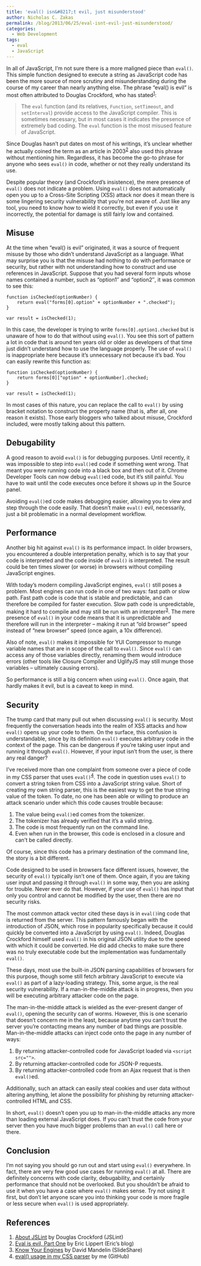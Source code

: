 ```yaml
---
title: 'eval() isn&#8217;t evil, just misunderstood'
author: Nicholas C. Zakas
permalink: /blog/2013/06/25/eval-isnt-evil-just-misunderstood/
categories:
  - Web Development
tags:
  - eval
  - JavaScript
---
```

In all of JavaScript, I&#8217;m not sure there is a more maligned piece than `eval()`. This simple function designed to execute a string as JavaScript code has been the more source of more scrutiny and misunderstanding during the course of my career than nearly anything else. The phrase &#8220;eval() is evil&#8221; is most often attributed to Douglas Crockford, who has stated<sup>[1]</sup>:

> The `eval` function (and its relatives, `Function`, `setTimeout`, and `setInterval`) provide access to the JavaScript compiler. This is sometimes necessary, but in most cases it indicates the presence of extremely bad coding. The `eval` function is the most misused feature of JavaScript.

Since Douglas hasn&#8217;t put dates on most of his writings, it&#8217;s unclear whether he actually coined the term as an article in 2003<sup>[2]</sup> also used this phrase without mentioning him. Regardless, it has become the go-to phrase for anyone who sees `eval()` in code, whether or not they really understand its use.

Despite popular theory (and Crockford&#8217;s insistence), the mere presence of `eval()` does not indicate a problem. Using `eval()` does not automatically open you up to a Cross-Site Scripting (XSS) attack nor does it mean there is some lingering security vulnerability that you&#8217;re not aware of. Just like any tool, you need to know how to wield it correctly, but even if you use it incorrectly, the potential for damage is still fairly low and contained.

## Misuse

At the time when &#8220;eval() is evil&#8221; originated, it was a source of frequent misuse by those who didn&#8217;t understand JavaScript as a language. What may surprise you is that the misuse had nothing to do with performance or security, but rather with not understanding how to construct and use references in JavaScript. Suppose that you had several form inputs whose names contained a number, such as &#8220;option1&#8243; and &#8220;option2&#8243;, it was common to see this:

    function isChecked(optionNumber) {
        return eval("forms[0].option" + optionNumber + ".checked");
    }
    
    var result = isChecked(1);

In this case, the developer is trying to write `forms[0].option1.checked` but is unaware of how to do that without using `eval()`. You see this sort of pattern a lot in code that is around ten years old or older as developers of that time just didn&#8217;t understand how to use the language properly. The use of `eval()` is inappropriate here because it&#8217;s unnecessary not because it&#8217;s bad. You can easily rewrite this function as:

    function isChecked(optionNumber) {
        return forms[0]["option" + optionNumber].checked;
    }
    
    var result = isChecked(1);

In most cases of this nature, you can replace the call to `eval()` by using bracket notation to construct the property name (that is, after all, one reason it exists). Those early bloggers who talked about misuse, Crockford included, were mostly talking about this pattern.

## Debugability

A good reason to avoid `eval()` is for debugging purposes. Until recently, it was impossible to step into `eval()`ed code if something went wrong. That meant you were running code into a black box and then out of it. Chrome Developer Tools can now debug `eval()`ed code, but it&#8217;s still painful. You have to wait until the code executes once before it shows up in the Source panel.

Avoiding `eval()`ed code makes debugging easier, allowing you to view and step through the code easily. That doesn&#8217;t make `eval()` evil, necessarily, just a bit problematic in a normal development workflow.

## Performance

Another big hit against `eval()` is its performance impact. In older browsers, you encountered a double interpretation penalty, which is to say that your code is interpreted and the code inside of `eval()` is interpreted. The result could be ten times slower (or worse) in browsers without compiling JavaScript engines.

With today&#8217;s modern compiling JavaScript engines, `eval()` still poses a problem. Most engines can run code in one of two ways: fast path or slow path. Fast path code is code that is stable and predictable, and can therefore be compiled for faster execution. Slow path code is unpredictable, making it hard to compile and may still be run with an interpreter<sup>[3]</sup>. The mere presence of `eval()` in your code means that it is unpredictable and therefore will run in the interpreter &#8211; making it run at &#8220;old browser&#8221; speed instead of &#8220;new browser&#8221; speed (once again, a 10x difference).

Also of note, `eval()` makes it impossible for YUI Compressor to munge variable names that are in scope of the call to `eval()`. Since `eval()` can access any of those variables directly, renaming them would introduce errors (other tools like Closure Compiler and UglifyJS may still munge those variables &#8211; ultimately causing errors).

So performance is still a big concern when using `eval()`. Once again, that hardly makes it evil, but is a caveat to keep in mind.

## Security

The trump card that many pull out when discussing `eval()` is security. Most frequently the conversation heads into the realm of XSS attacks and how `eval()` opens up your code to them. On the surface, this confusion is understandable, since by its definition `eval()` executes arbitrary code in the context of the page. This can be dangerous if you&#8217;re taking user input and running it through `eval()`. However, if your input isn&#8217;t from the user, is there any real danger?

I&#8217;ve received more than one complaint from someone over a piece of code in my CSS parser that uses `eval()`<sup>[4]</sup>. The code in question uses `eval()` to convert a string token from CSS into a JavaScript string value. Short of creating my own string parser, this is the easiest way to get the true string value of the token. To date, no one has been able or willing to produce an attack scenario under which this code causes trouble because:

  1. The value being `eval()`ed comes from the tokenizer.
  2. The tokenizer has already verified that it&#8217;s a valid string.
  3. The code is most frequently run on the command line.
  4. Even when run in the browser, this code is enclosed in a closure and can&#8217;t be called directly.

Of course, since this code has a primary destination of the command line, the story is a bit different.

Code designed to be used in browsers face different issues, however, the security of `eval()` typically isn&#8217;t one of them. Once again, if you are taking user input and passing it through `eval()` in some way, then you are asking for trouble. Never ever do that. However, if your use of `eval()` has input that only you control and cannot be modified by the user, then there are no security risks.

The most common attack vector cited these days is in `eval()`ing code that is returned from the server. This pattern famously began with the introduction of JSON, which rose in popularity specifically because it could quickly be converted into a JavaScript by using `eval()`. Indeed, Douglas Crockford himself used `eval()` in his original JSON utility due to the speed with which it could be converted. He did add checks to make sure there was no truly executable code but the implementation was fundamentally `eval()`.

These days, most use the built-in JSON parsing capabilities of browsers for this purpose, though some still fetch arbitrary JavaScript to execute via `eval()` as part of a lazy-loading strategy. This, some argue, is the real security vulnerability. If a man-in-the-middle attack is in progress, then you will be executing arbitrary attacker code on the page.

The man-in-the-middle attack is wielded as the ever-present danger of `eval()`, opening the security can of worms. However, this is one scenario that doesn&#8217;t concern me in the least, because anytime you can&#8217;t trust the server you&#8217;re contacting means any number of bad things are possible. Man-in-the-middle attacks can inject code onto the page in any number of ways:

  1. By returning attacker-controlled code for JavaScript loaded via `<script src="">`.
  2. By returning attacker-controlled code for JSON-P requests.
  3. By returning attacker-controlled code from an Ajax request that is then `eval()`ed.

Additionally, such an attack can easily steal cookies and user data without altering anything, let alone the possibility for phishing by returning attacker-controlled HTML and CSS.

In short, `eval()` doesn&#8217;t open you up to man-in-the-middle attacks any more than loading external JavaScript does. If you can&#8217;t trust the code from your server then you have much bigger problems than an `eval()` call here or there.

## Conclusion

I&#8217;m not saying you should go run out and start using `eval()` everywhere. In fact, there are very few good use cases for running `eval()` at all. There are definitely concerns with code clarity, debugability, and certainly performance that should not be overlooked. But you shouldn&#8217;t be afraid to use it when you have a case where `eval()` makes sense. Try not using it first, but don&#8217;t let anyone scare you into thinking your code is more fragile or less secure when `eval()` is used appropriately.

## References

  1. [About JSLint][1] by Douglas Crockford (JSLint)
  2. [Eval is evil, Part One][2] by Eric Lippert (Eric&#8217;s blog)
  3. [Know Your Engines][3] by David Mandelin (SlideShare)
  4. [eval() usage in my CSS parser][4] by me (GitHub)

 [1]: http://www.jslint.com/lint.html
 [2]: http://blogs.msdn.com/b/ericlippert/archive/2003/11/01/53329.aspx
 [3]: http://www.slideshare.net/newmovie/know-yourengines-velocity2011
 [4]: https://github.com/nzakas/parser-lib/blob/master/src/css/PropertyValuePart.js#L145
